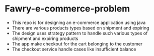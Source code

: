 # Fawry-e-commerce-problem
* This repo is for designing an e-commerce application using java
* There are various products types based on shipment and expiring
* The design uses strategy pattern to handle such various types of shipment and expiring products
* The app make checkout for the cart belonging to the customer
* The checkout service handle cases like insufficient balance

